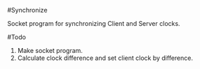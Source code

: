 #Synchronize

Socket program for synchronizing Client and Server clocks.

#Todo

1. Make socket program.
2. Calculate clock difference and set client clock by difference.